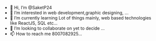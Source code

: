 - 👋 Hi, I’m @SaketP24
- 👀 I’m interested in web development,graphic designing, ...
- 🌱 I’m currently learning Lot of things mainly, web based technologies like ReactJS, SQL etc...
- 💞️ I’m looking to collaborate on yet to decide ...
- 📫 How to reach me 8007082925...

<!---
SaketP24/SaketP24 is a ✨ special ✨ repository because its `README.md` (this file) appears on your GitHub profile.
You can click the Preview link to take a look at your changes.
--->
